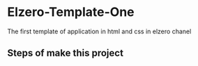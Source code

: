 # Elzero-Template-One
The first template of application in html and css in elzero chanel 
## Steps of make this project 

